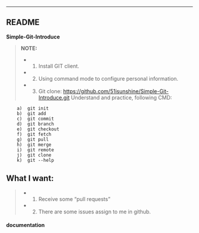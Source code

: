 ----------


README
---------

**Simple-Git-Introduce** 

> **NOTE:**
> 
> - 1)	Install GIT client.
> - 2)	Using command mode to configure personal information.
> - 3)	Git clone: https://github.com/51isunshine/Simple-Git-Introduce.git Understand and practice, following CMD:

        a)	git init
        b)	git add
        c)	git commit
        d)	git branch
        e)	git checkout
        f)	git fetch
        g)	git pull
        h)	git merge
        i)  git remote
        j)  git clone
        k)  git --help

**What I want:**
-----
> - 1)  Receive some “pull requests”
> - 2)	There are some issues assign to me in github.


#### <i class="icon-file"></i> documentation
